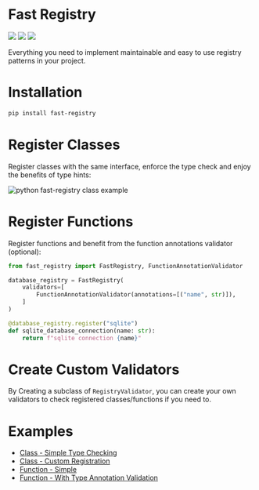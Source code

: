 # Fast Registry
[![](https://img.shields.io/pypi/v/fast-registry.svg)](https://pypi.python.org/pypi/fast-registry/)
[![](https://github.com/danialkeimasi/fast-registry/workflows/tests/badge.svg)](https://github.com/danialkeimasi/fast-registry/actions)
[![](https://img.shields.io/github/license/danialkeimasi/fast-registry.svg)](https://github.com/danialkeimasi/fast-registry/blob/master/LICENSE)

Everything you need to implement maintainable and easy to use registry patterns in your project.
# Installation

```sh
pip install fast-registry
```

# Register Classes
Register classes with the same interface, enforce the type check and enjoy the benefits of type hints:

![python fast-registry class example](https://raw.githubusercontent.com/danialkeimasi/python-fast-registry/main/images/class-registration-example.png)


# Register Functions
Register functions and benefit from the function annotations validator (optional):
```py
from fast_registry import FastRegistry, FunctionAnnotationValidator

database_registry = FastRegistry(
    validators=[
        FunctionAnnotationValidator(annotations=[("name", str)]),
    ]
)

@database_registry.register("sqlite")
def sqlite_database_connection(name: str):
    return f"sqlite connection {name}"
```

# Create Custom Validators
By Creating a subclass of `RegistryValidator`, you can create your own validators to check registered classes/functions if you need to.

# Examples
- [Class - Simple Type Checking](https://github.com/danialkeimasi/python-fast-registry/blob/main/examples/class.py)
- [Class - Custom Registration](https://github.com/danialkeimasi/python-fast-registry/blob/main/examples/class-with-custom-validator.py)
- [Function - Simple](https://github.com/danialkeimasi/python-fast-registry/blob/main/examples/function.py)
- [Function - With Type Annotation Validation](https://github.com/danialkeimasi/python-fast-registry/blob/main/examples/function-with-validator.py)

